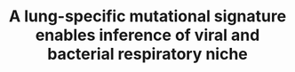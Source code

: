 ---
title: "A lung-specific mutational signature enables inference of viral and bacterial respiratory niche"
authors: "**Ruis C**, Peacock TP, Polo LM, Masone D, Alvarez MS, Hinrichs AS, Turakhia Y, Cheng Y, McBroome J, Corbett-Detig R, **Parkhill J**, Floto RA."
journal: 'Microbial Genomics'
pub_date: '2023-05-15'
pmid: '37185044'
---